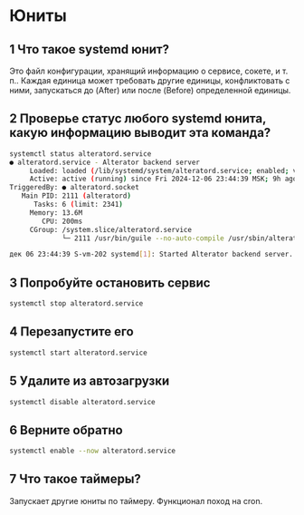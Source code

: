 # Юниты

## 1 Что такое systemd юнит?
Это файл конфигурации, хранящий информацию о сервисе, сокете, и т. п.. Каждая единица может требовать другие единицы, конфликтовать с ними, запускаться до (After) или после (Before) определенной единицы.
## 2 Проверье статус любого systemd юнита, какую информацию выводит эта команда?
```bash
systemctl status alteratord.service
● alteratord.service - Alterator backend server
     Loaded: loaded (/lib/systemd/system/alteratord.service; enabled; vendor preset: disabled)
     Active: active (running) since Fri 2024-12-06 23:44:39 MSK; 9h ago
TriggeredBy: ● alteratord.socket
   Main PID: 2111 (alteratord)
      Tasks: 6 (limit: 2341)
     Memory: 13.6M
        CPU: 200ms
     CGroup: /system.slice/alteratord.service
             └─ 2111 /usr/bin/guile --no-auto-compile /usr/sbin/alteratord

дек 06 23:44:39 S-vm-202 systemd[1]: Started Alterator backend server.
```
## 3 Попробуйте остановить сервис
```bash
systemctl stop alteratord.service
```
## 4 Перезапустите его
```bash
systemctl start alteratord.service
```
## 5 Удалите из автозагрузки
```bash
systemctl disable alteratord.service
```
## 6 Верните обратно
```bash
systemctl enable --now alteratord.service
```
## 7 Что такое таймеры?
Запускает другие юниты по таймеру. Функционал поход на cron.
